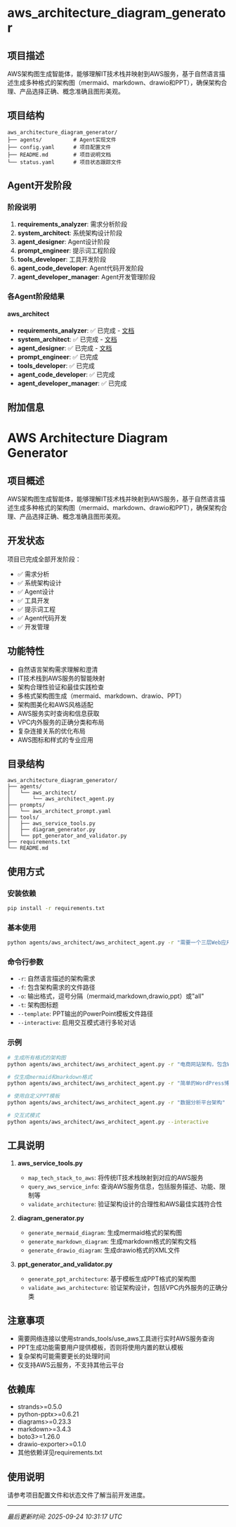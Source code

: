 # aws_architecture_diagram_generator

## 项目描述
AWS架构图生成智能体，能够理解IT技术栈并映射到AWS服务，基于自然语言描述生成多种格式的架构图（mermaid、markdown、drawio和PPT），确保架构合理、产品选择正确、概念准确且图形美观。

## 项目结构
```
aws_architecture_diagram_generator/
├── agents/          # Agent实现文件
├── config.yaml      # 项目配置文件
├── README.md        # 项目说明文档
└── status.yaml      # 项目状态跟踪文件
```

## Agent开发阶段

### 阶段说明
1. **requirements_analyzer**: 需求分析阶段
2. **system_architect**: 系统架构设计阶段
3. **agent_designer**: Agent设计阶段
4. **prompt_engineer**: 提示词工程阶段
5. **tools_developer**: 工具开发阶段
6. **agent_code_developer**: Agent代码开发阶段
7. **agent_developer_manager**: Agent开发管理阶段

### 各Agent阶段结果

#### aws_architect
- **requirements_analyzer**: ✅ 已完成 - [文档](projects/aws_architecture_diagram_generator/agents/aws_architect/requirements_analyzer.json)
- **system_architect**: ✅ 已完成 - [文档](projects/aws_architecture_diagram_generator/agents/aws_architect/system_architect.json)
- **agent_designer**: ✅ 已完成 - [文档](projects/aws_architecture_diagram_generator/agents/aws_architect/agent_designer.json)
- **prompt_engineer**: ✅ 已完成
- **tools_developer**: ✅ 已完成
- **agent_code_developer**: ✅ 已完成
- **agent_developer_manager**: ✅ 已完成

## 附加信息
# AWS Architecture Diagram Generator

## 项目概述
AWS架构图生成智能体，能够理解IT技术栈并映射到AWS服务，基于自然语言描述生成多种格式的架构图（mermaid、markdown、drawio和PPT），确保架构合理、产品选择正确、概念准确且图形美观。

## 开发状态
项目已完成全部开发阶段：
- ✅ 需求分析
- ✅ 系统架构设计
- ✅ Agent设计
- ✅ 工具开发
- ✅ 提示词工程
- ✅ Agent代码开发
- ✅ 开发管理

## 功能特性
- 自然语言架构需求理解和澄清
- IT技术栈到AWS服务的智能映射
- 架构合理性验证和最佳实践检查
- 多格式架构图生成（mermaid、markdown、drawio、PPT）
- 架构图美化和AWS风格适配
- AWS服务实时查询和信息获取
- VPC内外服务的正确分类和布局
- 复杂连接关系的优化布局
- AWS图标和样式的专业应用

## 目录结构
```
aws_architecture_diagram_generator/
├── agents/
│   └── aws_architect/
│       └── aws_architect_agent.py
├── prompts/
│   └── aws_architect_prompt.yaml
├── tools/
│   ├── aws_service_tools.py
│   ├── diagram_generator.py
│   └── ppt_generator_and_validator.py
├── requirements.txt
└── README.md
```

## 使用方式
### 安装依赖
```bash
pip install -r requirements.txt
```

### 基本使用
```bash
python agents/aws_architect/aws_architect_agent.py -r "需要一个三层Web应用架构，包含前端、API和数据库，需要高可用性"
```

### 命令行参数
- `-r`: 自然语言描述的架构需求
- `-f`: 包含架构需求的文件路径
- `-o`: 输出格式，逗号分隔（mermaid,markdown,drawio,ppt）或"all"
- `-t`: 架构图标题
- `--template`: PPT输出的PowerPoint模板文件路径
- `--interactive`: 启用交互模式进行多轮对话

### 示例
```bash
# 生成所有格式的架构图
python agents/aws_architect/aws_architect_agent.py -r "电商网站架构，包含Web前端、商品目录API、用户认证、购物车、支付处理和订单管理，需要高可用和可扩展" -t "电商网站AWS架构"

# 仅生成mermaid和markdown格式
python agents/aws_architect/aws_architect_agent.py -r "简单的WordPress博客架构" -o "mermaid,markdown"

# 使用自定义PPT模板
python agents/aws_architect/aws_architect_agent.py -r "数据分析平台架构" --template "templates/company_template.pptx"

# 交互式模式
python agents/aws_architect/aws_architect_agent.py --interactive
```

## 工具说明
1. **aws_service_tools.py**
   - `map_tech_stack_to_aws`: 将传统IT技术栈映射到对应的AWS服务
   - `query_aws_service_info`: 查询AWS服务信息，包括服务描述、功能、限制等
   - `validate_architecture`: 验证架构设计的合理性和AWS最佳实践符合性

2. **diagram_generator.py**
   - `generate_mermaid_diagram`: 生成mermaid格式的架构图
   - `generate_markdown_diagram`: 生成markdown格式的架构文档
   - `generate_drawio_diagram`: 生成drawio格式的XML文件

3. **ppt_generator_and_validator.py**
   - `generate_ppt_architecture`: 基于模板生成PPT格式的架构图
   - `validate_aws_architecture`: 验证架构设计，包括VPC内外服务的正确分类

## 注意事项
- 需要网络连接以使用strands_tools/use_aws工具进行实时AWS服务查询
- PPT生成功能需要用户提供模板，否则将使用内置的默认模板
- 复杂架构可能需要更长的处理时间
- 仅支持AWS云服务，不支持其他云平台

## 依赖库
- strands>=0.5.0
- python-pptx>=0.6.21
- diagrams>=0.23.3
- markdown>=3.4.3
- boto3>=1.26.0
- drawio-exporter>=0.1.0
- 其他依赖详见requirements.txt

## 使用说明
请参考项目配置文件和状态文件了解当前开发进度。

---
*最后更新时间: 2025-09-24 10:31:17 UTC*
